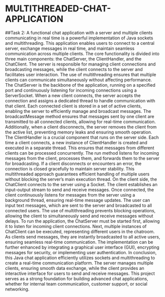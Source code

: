 # MULTITHREADED-CHAT-APPLICATION

##Task 2: 
A functional chat application with a server and multiple clients communicating in real time is a powerful implementation of Java sockets and multithreading. This application enables users to connect to a central server, exchange messages in real time, and maintain seamless communication across multiple clients. The core functionality is divided into three main components: the ChatServer, the ClientHandler, and the ChatClient. The server is responsible for managing client connections and broadcasting messages, while the client connects to the server and facilitates user interaction. The use of multithreading ensures that multiple clients can communicate simultaneously without affecting performance.
The ChatServer is the backbone of the application, running on a specified port and continuously listening for incoming connections using a ServerSocket. When a new client connects, the server accepts the connection and assigns a dedicated thread to handle communication with that client. Each connected client is stored in a set of active clients, enabling the server to efficiently manage and broadcast messages. The broadcastMessage method ensures that messages sent by one client are transmitted to all connected clients, allowing for real-time communication. Additionally, when a client disconnects, the server removes the client from the active list, preventing memory leaks and ensuring smooth operation.
The ClientHandler is a crucial component that runs on the server side. Each time a client connects, a new instance of ClientHandler is created and executed in a separate thread. This ensures that messages from different clients can be processed concurrently. The run method listens for incoming messages from the client, processes them, and forwards them to the server for broadcasting. If a client disconnects or encounters an error, the connection is closed gracefully to maintain server stability. This multithreaded approach guarantees efficient handling of multiple users without blocking the server’s main execution thread.
On the client side, the ChatClient connects to the server using a Socket. The client establishes an input-output stream to send and receive messages. Once connected, the client continuously listens for messages from the server using a background thread, ensuring real-time message updates. The user can input text messages, which are sent to the server and broadcasted to all connected users. The use of multithreading prevents blocking operations, allowing the client to simultaneously send and receive messages without delays.
To run the application, the ChatServer must be started first, allowing it to listen for incoming client connections. Next, multiple instances of ChatClient can be executed, representing different users in the chatroom. As clients send messages, they are instantly broadcasted to all active users, ensuring seamless real-time communication. The implementation can be further enhanced by integrating a graphical user interface (GUI), encrypting messages for security, or implementing user authentication.
In conclusion, this Java chat application efficiently utilizes sockets and multithreading to create a real-time communication platform. The server manages multiple clients, ensuring smooth data exchange, while the client provides an interactive interface for users to send and receive messages. This project serves as a strong foundation for building advanced chat applications, whether for internal team communication, customer support, or social networking.







